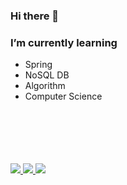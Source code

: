 ### Hi there 👋

### I’m currently learning  
  - Spring  
  - NoSQL DB  
  - Algorithm
  - Computer Science

<br/>
<br/>
<br/>
<br/>
<br/>



<a href="https://sju3358.github.io/">
    <img src="https://img.shields.io/badge/GitHub-#181717?style=for-the-badge&logo=#181717&logoColor=white">
</a>

<a href="https://www.instagram.com/sju3358/">
    <img src="https://img.shields.io/badge/아이콘이름-추천 색상?style=for-the-badge&logo=아이콘 이름&logoColor=white">
</a>

<a href="mailto:tjdfkr011@gmail.com">
    <img src="https://img.shields.io/badge/아이콘이름-추천 색상?style=for-the-badge&logo=아이콘 이름&logoColor=white">
</a>
 
